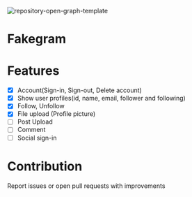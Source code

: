 ![repository-open-graph-template](https://user-images.githubusercontent.com/40394063/182028559-6e115af2-e1c4-4fd3-afa0-b2e10501a66f.png)

# Fakegram

# Features
- [x] Account(Sign-in, Sign-out, Delete account)
- [x] Show user profiles(id, name, email, follower and following)
- [x] Follow, Unfollow
- [x] File upload (Profile picture)
- [ ] Post Upload
- [ ] Comment
- [ ] Social sign-in

# Contribution

Report issues or open pull requests with improvements  
